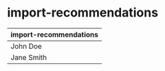 # import-recommendations

| import-recommendations |
| :---- |
| John Doe | CEO at Tech Innovations | Lars is an exceptional product manager with a keen eye for detail and a strategic mindset. His ability to balance user needs with business goals is truly remarkable. |
| Jane Smith | Senior Developer at WebCorp | Working with Lars was a pleasure. His technical knowledge combined with his leadership skills made our projects successful and enjoyable. |